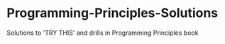 # Programming-Principles-Solutions
Solutions to 'TRY THIS' and drills in Programming Principles book

